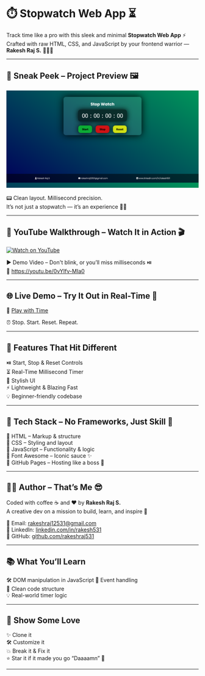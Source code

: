 # ⏱️ Stopwatch Web App ⏳

Track time like a pro with this sleek and minimal **Stopwatch Web App** ⚡  
Crafted with raw HTML, CSS, and JavaScript by your frontend warrior — **Rakesh Raj S.** 👨‍💻💥

---

## 🌄 Sneak Peek – Project Preview 🖼️

![Preview](./stopwatch.png)

📟 Clean layout. Millisecond precision.  
It’s not just a stopwatch — it’s an experience 😮‍💨

---

## 🎥 YouTube Walkthrough – Watch It in Action 🎬

[![Watch on YouTube](https://img.youtube.com/vi/0vYIfv-MIa0/maxresdefault.jpg)](https://youtu.be/0vYIfv-MIa0)

▶️ Demo Video – Don't blink, or you’ll miss milliseconds ⏯️  
🔗 https://youtu.be/0vYIfv-MIa0

---

## 🌐 Live Demo – Try It Out in Real-Time 🧪

🔗 [Play with Time](https://rakesh12531.github.io/stopwatch_web_project/)

⏰ Stop. Start. Reset. Repeat.

---

## 🚀 Features That Hit Different

⏯️ Start, Stop & Reset Controls  
⏳ Real-Time Millisecond Timer  
🎨 Stylish UI  
⚡ Lightweight & Blazing Fast  
💡 Beginner-friendly codebase  

---

## 🧰 Tech Stack – No Frameworks, Just Skill 🧠

🔹 HTML – Markup & structure  
🔹 CSS – Styling and layout  
🔹 JavaScript – Functionality & logic  
🔹 Font Awesome – Iconic sauce ✨  
🔹 GitHub Pages – Hosting like a boss 🚀

---

## 👨‍💻 Author – That’s Me 😎

Coded with coffee ☕ and ❤️ by **Rakesh Raj S.**  
A creative dev on a mission to build, learn, and inspire 🌱

📧 Email: [rakeshraj12531@gmail.com](mailto:rakeshraj12531@gmail.com)  
🔗 LinkedIn: [linkedin.com/in/rakesh531](https://linkedin.com/in/rakesh531)  
🐙 GitHub: [github.com/rakeshraj531](https://github.com/Rakesh12531)

---

## 📚 What You’ll Learn

🛠️ DOM manipulation in JavaScript
🎯 Event handling  
🧼 Clean code structure  
💡 Real-world timer logic

---

## 🌟 Show Some Love

✨ Clone it  
🛠️ Customize it  
💥 Break it & Fix it  
⭐ Star it if it made you go “Daaaamn” 💫

---
